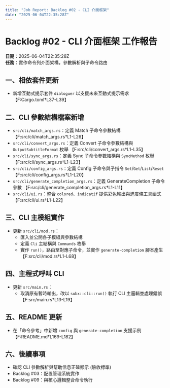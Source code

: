 ```yaml
---
title: "Job Report: Backlog #02 - CLI 介面框架"
date: "2025-06-04T22:35:28Z"
---
```


# Backlog #02 - CLI 介面框架 工作報告

**日期**：2025-06-04T22:35:28Z  
**任務**：實作命令列介面架構，參數解析與子命令路由

## 一、相依套件更新

- 新增互動式提示套件 `dialoguer` 以支援未來互動式提示需求
  【F:Cargo.toml†L37-L39】

## 二、CLI 參數結構檔案新增

- `src/cli/match_args.rs`：定義 Match 子命令參數結構
  【F:src/cli/match_args.rs†L1-L26】
- `src/cli/convert_args.rs`：定義 Convert 子命令參數結構與 `OutputSubtitleFormat` 枚舉
  【F:src/cli/convert_args.rs†L1-L35】
- `src/cli/sync_args.rs`：定義 Sync 子命令參數結構與 `SyncMethod` 枚舉
  【F:src/cli/sync_args.rs†L1-L23】
- `src/cli/config_args.rs`：定義 Config 子命令與子指令 `Set`/`Get`/`List`/`Reset`
  【F:src/cli/config_args.rs†L1-L20】
- `src/cli/generate_completion_args.rs`：定義 GenerateCompletion 子命令參數
  【F:src/cli/generate_completion_args.rs†L1-L11】
- `src/cli/ui.rs`：整合 `colored`、`indicatif` 提供彩色輸出與進度條工具函式
  【F:src/cli/ui.rs†L1-L22】

## 三、CLI 主模組實作

- 更新 `src/cli/mod.rs`：
  - 匯入並公開各子模組與參數結構
  - 定義 `Cli` 主結構與 `Commands` 枚舉
  - 實作 `run()`，路由至對應子命令，並實作 `generate-completion` 腳本產生
  【F:src/cli/mod.rs†L1-L68】

## 四、主程式呼叫 CLI

- 更新 `src/main.rs`：
  - 取消原有暫時輸出，改以 `subx::cli::run()` 執行 CLI 主邏輯並處理錯誤
  【F:src/main.rs†L13-L19】

## 五、README 更新

- 在「命令參考」中新增 `config` 與 `generate-completion` 支援示例
  【F:README.md†L169-L182】

## 六、後續事項

- 確認 CLI 參數解析與幫助信息正確顯示 (驗收標準)
- Backlog #03：配置管理系統實作
- Backlog #09：與核心邏輯整合命令執行
